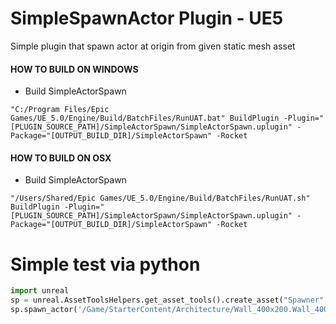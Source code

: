 # SimpleSpawnActor Plugin - UE5

Simple plugin that spawn actor at origin from given static mesh asset

#### HOW TO BUILD ON WINDOWS

- Build SimpleActorSpawn
```
"C:/Program Files/Epic Games/UE_5.0/Engine/Build/BatchFiles/RunUAT.bat" BuildPlugin -Plugin="[PLUGIN_SOURCE_PATH]/SimpleActorSpawn/SimpleActorSpawn.uplugin" -Package="[OUTPUT_BUILD_DIR]/SimpleActorSpawn" -Rocket
```

#### HOW TO BUILD ON OSX

- Build SimpleActorSpawn
```
"/Users/Shared/Epic Games/UE_5.0/Engine/Build/BatchFiles/RunUAT.sh" BuildPlugin -Plugin="[PLUGIN_SOURCE_PATH]/SimpleActorSpawn/SimpleActorSpawn.uplugin" -Package="[OUTPUT_BUILD_DIR]/SimpleActorSpawn" -Rocket
```

# Simple test via python

```python
import unreal
sp = unreal.AssetToolsHelpers.get_asset_tools().create_asset("Spawner", "/Game/Spwaning", unreal.SimpleActorSpawn, unreal.SimpleActorSpawnFactoryNew())
sp.spawn_actor('/Game/StarterContent/Architecture/Wall_400x200.Wall_400x200')
```